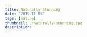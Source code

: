 ```yaml
---
title: Naturally Stunning
date: "2019-11-05"
tags: [nature]
thumbnail: ./naturally-stunning.jpg
description:
---
```

